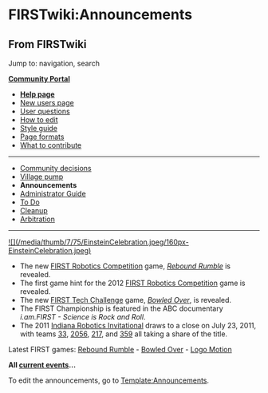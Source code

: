 # FIRSTwiki:Announcements

## From FIRSTwiki

Jump to: navigation, search

**[Community Portal](FIRSTwiki:Community_portal "FIRSTwiki:Community portal")**

- **[Help page](FIRSTwiki:Help "FIRSTwiki:Help")**
- [New users page](FIRSTwiki:New_users_page "FIRSTwiki:New users page")
- [User questions](FIRSTwiki:User_questions "FIRSTwiki:User questions")
- [How to edit](FIRSTwiki:How_does_one_edit_a_page "FIRSTwiki:How does one edit a page")
- [Style guide](FIRSTwiki:Style_guide "FIRSTwiki:Style guide")
- [Page formats](FIRSTwiki:Page_formats "FIRSTwiki:Page formats")
- [What to contribute](FIRSTwiki:What_to_contribute "FIRSTwiki:What to contribute")

--------------------------------------------------------------------------------

- [Community decisions](FIRSTwiki:Community_decisions "FIRSTwiki:Community decisions")
- [Village pump](FIRSTwiki:Village_pump "FIRSTwiki:Village pump")
- **Announcements**
- [Administrator Guide](FIRSTwiki:Guide_for_administrators "FIRSTwiki:Guide for administrators")
- [To Do](FIRSTwiki:To_Do "FIRSTwiki:To Do")
- [Cleanup](FIRSTwiki:Cleanup "FIRSTwiki:Cleanup")
- [Arbitration](FIRSTwiki:Arbitration "FIRSTwiki:Arbitration")

--------------------------------------------------------------------------------

[![](/media/thumb/7/75/EinsteinCelebration.jpeg/160px-
EinsteinCelebration.jpeg)](Image:EinsteinCelebration.jpeg)

- The new [FIRST Robotics Competition](FIRST_Robotics_Competition "FIRST Robotics Competition") game, _[Rebound Rumble](Rebound_Rumble "Rebound Rumble")_ is revealed.
- The first game hint for the 2012 [FIRST Robotics Competition](FIRST_Robotics_Competition "FIRST Robotics Competition") game is revealed.
- The new [FIRST Tech Challenge](FIRST_Tech_Challenge "FIRST Tech Challenge") game, _[Bowled Over](Bowled_Over "Bowled Over")_, is revealed.
- The FIRST Championship is featured in the ABC documentary _i.am.FIRST - Science is Rock and Roll_.
- The 2011 [Indiana Robotics Invitational](Indiana_Robotics_Invitational "Indiana Robotics Invitational") draws to a close on July 23, 2011, with teams [33](33 "33"), [2056](2056 "2056"), [217](217 "217"), and [359](359 "359") all taking a share of the title.

Latest FIRST games: [Rebound Rumble](Rebound_Rumble "Rebound
Rumble") - [Bowled Over](Bowled_Over "Bowled Over") - [Logo Motion](Logo_Motion "Logo Motion")

**All [current events](Current_events "Current events")...**

To edit the announcements, go to [Template:Announcements](Template:Announcements "Template:Announcements").
